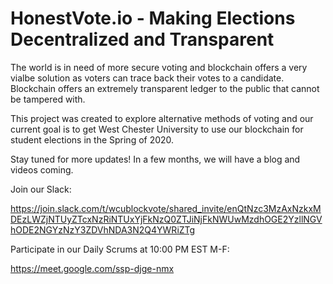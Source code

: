 # HonestVote.io - Making Elections Decentralized and Transparent

The world is in need of more secure voting and blockchain offers a very vialbe solution as voters can trace back their votes to a candidate. Blockchain offers an extremely transparent ledger to the public that cannot be tampered with.

This project was created to explore alternative methods of voting and our current goal is to get West Chester University to use our blockchain for student elections in the Spring of 2020.

Stay tuned for more updates! In a few months, we will have a blog and videos coming.

Join our Slack:

https://join.slack.com/t/wcublockvote/shared_invite/enQtNzc3MzAxNzkxMDEzLWZjNTUyZTcxNzRiNTUxYjFkNzQ0ZTJiNjFkNWUwMzdhOGE2YzllNGVhODE2NGYzNzY3ZDVhNDA3N2Q4YWRiZTg

Participate in our Daily Scrums at 10:00 PM EST M-F:

https://meet.google.com/ssp-djge-nmx
